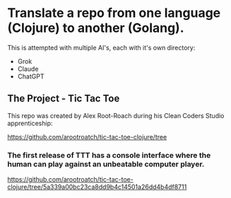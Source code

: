 # Translate a repo from one language (Clojure) to another (Golang).

This is attempted with multiple AI's, each with it's own directory:

* Grok
* Claude
* ChatGPT

## The Project - Tic Tac Toe

This repo was created by Alex Root-Roach during his Clean Coders Studio apprenticeship:

https://github.com/arootroatch/tic-tac-toe-clojure/tree

### The first release of TTT has a console interface where the human can play against an unbeatable computer player.

https://github.com/arootroatch/tic-tac-toe-clojure/tree/5a339a00bc23ca8dd9b4c14501a26dd4b4df8711
